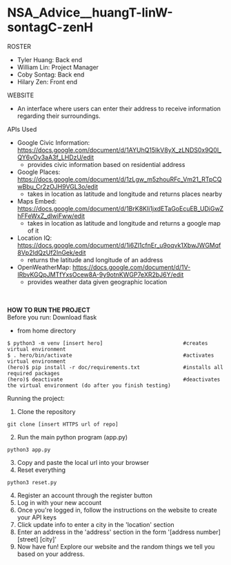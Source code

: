 # NSA_Advice__huangT-linW-sontagC-zenH

ROSTER
- Tyler Huang: Back end
- William Lin: Project Manager
- Coby Sontag: Back end
- Hilary Zen: Front end

WEBSITE
- An interface where users can enter their address to receive information
  regarding their surroundings.

APIs Used
- Google Civic Information: https://docs.google.com/document/d/1AYUhQ15IkV8yX_zLNDS0x9Q0l_QY6vOv3aA3f_LHDzU/edit
    - provides civic information based on residential address
- Google Places: https://docs.google.com/document/d/1zLgw_m5zhouRFc_Vm21_RTpCQwBbu_Cr2zOJH9VGL3o/edit
    - takes in location as latitude and longitude and returns places nearby
- Maps Embed: https://docs.google.com/document/d/1BrK8KIi1jxdETaGoEcuEB_UDiGwZhFFeWxZ_dlwiFww/edit
    - takes in location as latitude and longitude and returns a google map of it
- Location IQ: https://docs.google.com/document/d/1i6Zl1cfnEr_u9oqvk1XbwJWGMqf8Vp2IdQzUf2InGek/edit
    - returns the latitude and longitude of an address
- OpenWeatherMap: https://docs.google.com/document/d/1V-IRbvKGQpJMTfYxsOcew8A-9y9otnKWGP7eXR2bJ6Y/edit
    - provides weather data given geographic location

<br><br>
**HOW TO RUN THE PROJECT**
<br>Before you run: Download flask
- from home directory
```
$ python3 -m venv [insert hero]                          #creates virtual environment
$ . hero/bin/activate                                    #activates virtual environment
(hero)$ pip install -r doc/requirements.txt              #installs all required packages
(hero)$ deactivate                                       #deactivates the virtual environment (do after you finish testing)
```

Running the project:
1. Clone the repository
```
git clone [insert HTTPS url of repo]
```
2. Run the main python program (app.py)
```
python3 app.py
```
3. Copy and paste the local url into your browser
4. Reset everything
```
python3 reset.py
```
4. Register an account through the register button
5. Log in with your new account
6. Once you're logged in, follow the instructions on the website to create your API keys
7. Click update info to enter a city in the 'location' section
8. Enter an address in the 'address' section in the form
      '[address number] [street] [city]'
9. Now have fun! Explore our website and the random things we tell you based on your address.
